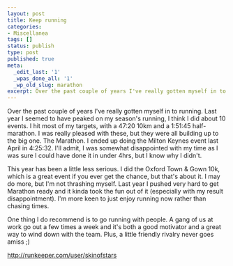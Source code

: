 ```yaml
---
layout: post
title: Keep running
categories:
- Miscellanea
tags: []
status: publish
type: post
published: true
meta:
  _edit_last: '1'
  _wpas_done_all: '1'
  _wp_old_slug: marathon
excerpt: Over the past couple of years I've really gotten myself in to running. Last year I seemed to have peaked on my season's running, I think I did about 10 events. I hit most of my targets, with a 47:20 10km and a 1:51:45 half-marathon. I was really pleased with these, but they were all building up to the big one. The Marathon. I ended up doing the Milton Keynes event last April in 4:25:32. I'll admit, I was somewhat disappointed with my time as I was sure I could have done it in under 4hrs, but I know why I didn't.
---
```

Over the past couple of years I've really gotten myself in to running. Last year I seemed to have peaked on my season's running, I think I did about 10 events. I hit most of my targets, with a 47:20 10km and a 1:51:45 half-marathon. I was really pleased with these, but they were all building up to the big one. The Marathon. I ended up doing the Milton Keynes event last April in 4:25:32. I'll admit, I was somewhat disappointed with my time as I was sure I could have done it in under 4hrs, but I know why I didn't.

This year has been a little less serious. I did the Oxford Town &amp; Gown 10k, which is a great event if you ever get the chance, but that's about it. I may do more, but I'm not thrashing myself. Last year I pushed very hard to get Marathon ready and it kinda took the fun out of it (especially with my result disappointment). I'm more keen to just enjoy running now rather than chasing times.

One thing I do recommend is to go running with people. A gang of us at work go out a few times a week and it's both a good motivator and a great way to wind down with the team. Plus, a little friendly rivalry never goes amiss ;)

<a href="http://runkeeper.com/user/skinofstars">http://runkeeper.com/user/skinofstars</a>

